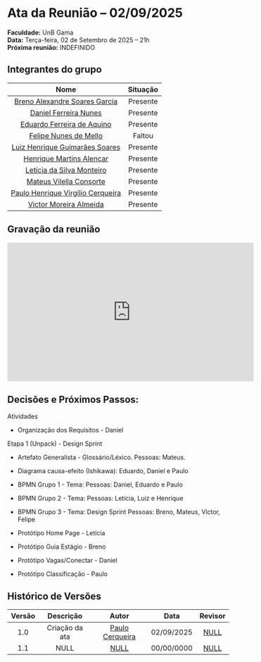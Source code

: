 # Ata da Reunião – 02/09/2025

**Faculdade:** UnB Gama  
**Data:** Terça-feira, 02 de Setembro de 2025 – 21h  
**Próxima reunião:** INDEFINIDO

## Integrantes do grupo

| Nome | Situação |
|:----:|:-------:|
| [Breno Alexandre Soares Garcia](https://github.com/brenoalexandre0) | Presente |
| [Daniel Ferreira Nunes](https://github.com/Mach1r0) | Presente |
| [Eduardo Ferreira de Aquino](https://github.com/fxred) | Presente |
| [Felipe Nunes de Mello](https://github.com/FelipeNunesdM) | Faltou |
| [Luiz Henrique Guimarães Soares](https://github.com/luizh-gsoares) | Presente |
| [Henrique Martins Alencar](https://github.com/henryqma) | Presente |
| [Letícia da Silva Monteiro](https://github.com/leticiamonteiroo) | Presente |
| [Mateus Vilella Consorte](https://github.com/MVConsorte) | Presente |
| [Paulo Henrique Virgílio Cerqueira](https://github.com/paulocerqr) | Presente |
| [Victor Moreira Almeida](https://github.com/aqela-batata-alt) | Presente |

## Gravação da reunião

<iframe width="560" height="315" src="https://www.youtube.com" title="YouTube video player" frameborder="0" allow="accelerometer; autoplay; clipboard-write; encrypted-media; gyroscope; picture-in-picture; web-share" referrerpolicy="strict-origin-when-cross-origin" allowfullscreen></iframe>


## Decisões e Próximos Passos:

Atividades 

 - Organização dos Requisitos - Daniel 

Etapa 1 (Unpack) - Design Sprint

 - Artefato Generalista - Glossário/Léxico. Pessoas: Mateus.
 - Diagrama causa-efeito (Ishikawa): Eduardo, Daniel e Paulo

 - BPMN Grupo 1 - Tema:    Pessoas: Daniel, Eduardo e Paulo
 - BPMN Grupo 2 - Tema:    Pessoas: Letícia, Luiz e Henrique 
 - BPMN Grupo 3 - Tema: Design Sprint   Pessoas: Breno, Mateus, Víctor, Felipe

 - Protótipo Home Page - Letícia 
 - Protótipo Guia Estágio - Breno
 - Protótipo Vagas/Conectar - Daniel 
 - Protótipo Classificação - Paulo

## Histórico de Versões

| Versão |Descrição     |Autor                                       |Data    |Revisor|
|:-:     | :-:          | :-:                                        | :-:        |:-:|
|1.0     |Criação da ata|[Paulo Cerqueira](https://github.com/paulocerqr)| 02/09/2025 |[NULL](NULL)|
|1.1     |NULL|[NULL](NULL)| 00/00/0000 |[NULL](NULL)|